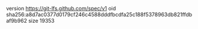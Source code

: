 version https://git-lfs.github.com/spec/v1
oid sha256:a8d7ac0377d0179cf246c4588dddfbcdfa25c188f5378963db821ffdbaf9b962
size 19353
